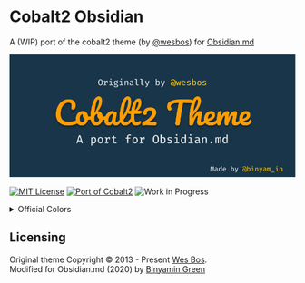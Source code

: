 # Cobalt2 Obsidian
A (WIP) port of the cobalt2 theme (by [@wesbos](https://github.com/wesbos)) for [Obsidian.md](https://obsidian.md)

![banner image](./cobalt2-header.png)

[![MIT License](https://flat.badgen.net/github/license/b3u/cobalt2-obsidian?labelColor=0D3A58&color=15232D)](https://github.com/b3u/cobalt2-obsidian/blob/master/LICENSE)
[![Port of Cobalt2](https://flat.badgen.net/badge/Port%20of/Cobalt2?labelColor=0D3A58&color=15232D)](https://github.com/wesbos/cobalt2/)
![Work in Progress](https://flat.badgen.net/badge/status/WIP/FF9D00?labelColor=0D3A58)

<details>
<summary>Official Colors</summary>

* Yellow: `#ffc600`
* Orange: `#FF9D00`
* Mint: `#2AFFDF`
* Blue: `#193549`
* Off Blue: `#0D3A58` (use on variable bgs)
* Dusty Blue: `#35434d`
* Dark Blue: `#15232D`
* Pink: `#FB94FF`
* Light Blue: `#9EFFFF`

</details>

## Licensing
Original theme Copyright © 2013 - Present [Wes Bos](https://github.com/wesbos).\
Modified for Obsidian.md (2020) by [Binyamin Green](https://github.com/b3u)